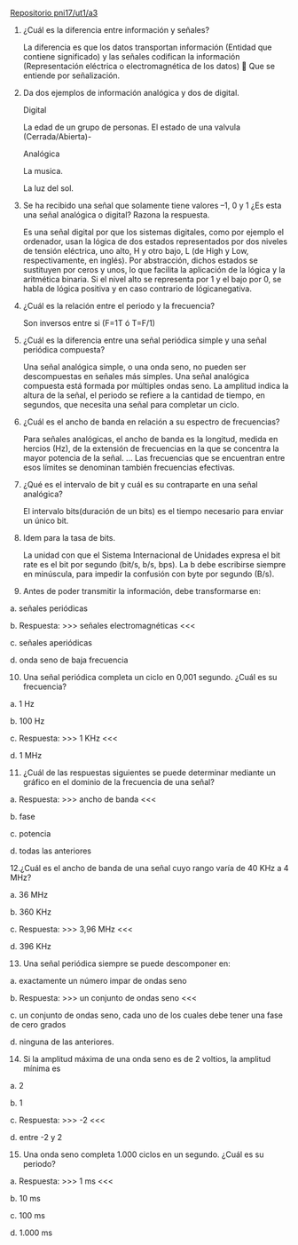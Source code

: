 [Repositorio pni17/ut1/a3](https://github.com/AbyssC1/pni17-alejandro/blob/8284144b8d7245ad6916ce8103de936f5997fad1/ut1/a3/README.md)


1. ¿Cuál es la diferencia entre información y señales?

   La diferencia es que los datos transportan información (Entidad que contiene significado) y las señales codifican la información (Representación eléctrica o      electromagnética de los datos)  Que se entiende por señalización.


2. Da dos ejemplos de información analógica y dos de digital.

   Digital

   La edad de un grupo de personas.
   El estado de una valvula (Cerrada/Abierta)-

   Analógica

   La musica.
   
   La luz del sol.

3. Se ha recibido una señal que solamente tiene valores –1, 0 y 1 ¿Es esta una señal analógica o digital? Razona la respuesta.

   Es una señal digital por que los sistemas digitales, como por ejemplo el ordenador, usan la lógica de dos estados representados por dos niveles de tensión        eléctrica, uno alto, H y otro bajo, L (de High y Low, respectivamente, en inglés). Por abstracción, dichos estados se sustituyen por ceros y unos, lo que          facilita la aplicación de la lógica y la aritmética binaria. Si el nivel alto se representa por 1 y el bajo por 0, se habla de lógica positiva y en caso          contrario de lógicanegativa.

4. ¿Cuál es la relación entre el periodo y la frecuencia?
 
   Son inversos entre si (F=1T ó T=F/1)

5. ¿Cuál es la diferencia entre una señal periódica simple y una señal periódica compuesta?
 
   Una señal analógica simple, o una onda seno, no pueden ser descompuestas en señales más simples. Una señal analógica compuesta está formada por múltiples ondas    seno. La amplitud indica la altura de la señal, el periodo se refiere a la cantidad de tiempo, en segundos, que necesita una señal para completar un ciclo.
   
6. ¿Cuál es el ancho de banda en relación a su espectro de frecuencias?

   Para señales analógicas, el ancho de banda es la longitud, medida en hercios (Hz), de la extensión de frecuencias en la que se concentra la mayor potencia de      la señal. ... Las frecuencias que se encuentran entre esos límites se denominan también frecuencias efectivas.

7. ¿Qué es el intervalo de bit y cuál es su contraparte en una señal analógica?
   
   El intervalo bits(duración de un bits) es el tiempo necesario para enviar un único bit.

8. Idem para la tasa de bits.

   La unidad con que el Sistema Internacional de Unidades expresa el bit rate es el bit por segundo (bit/s, b/s, bps). La b debe escribirse siempre en minúscula,    para impedir la confusión con byte por segundo (B/s).

9. Antes de poder transmitir la información, debe transformarse en:

a. señales periódicas

b. Respuesta: >>> señales electromagnéticas <<<

c. señales aperiódicas

d. onda seno de baja frecuencia

10. Una señal periódica completa un ciclo en 0,001 segundo. ¿Cuál es su frecuencia?

a. 1 Hz

b. 100 Hz 

c. Respuesta: >>> 1 KHz <<< 

d. 1 MHz


11. ¿Cuál de las respuestas siguientes se puede determinar mediante un gráfico en el dominio de la frecuencia de una señal?

a. Respuesta: >>> ancho de banda <<<

b. fase

c. potencia

d. todas las anteriores

12.¿Cuál es el ancho de banda de una señal cuyo rango varía de 40 KHz a 4 MHz?

a. 36 MHz 

b. 360 KHz 

c. Respuesta: >>> 3,96 MHz <<< 

d. 396 KHz

13. Una señal periódica siempre se puede descomponer en:

a. exactamente un número impar de ondas seno

b. Respuesta: >>> un conjunto de ondas seno <<<

c. un conjunto de ondas seno, cada uno de los cuales debe tener una fase de cero grados

d. ninguna de las anteriores.

14. Si la amplitud máxima de una onda seno es de 2 voltios, la amplitud mínima es

a. 2

b. 1

c. Respuesta: >>> -2 <<<

d. entre -2 y 2

15. Una onda seno completa 1.000 ciclos en un segundo. ¿Cuál es su periodo?

a. Respuesta: >>> 1 ms <<<

b. 10 ms

c. 100 ms 

d. 1.000 ms
